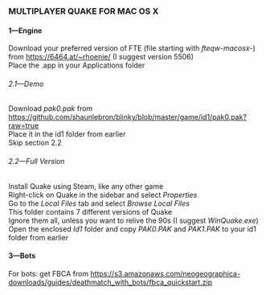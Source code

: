 ### MULTIPLAYER QUAKE FOR MAC OS X
#### 1—Engine
Download your preferred version of FTE (file starting with *fteqw-macosx-*) from <https://6464.at/~rhoenie/>  (I suggest version 5506)  
Place the .app in your Applications folder

###### 2.1—Demo
Download *pak0.pak* from <https://github.com/shaunlebron/blinky/blob/master/game/id1/pak0.pak?raw=true>  
Place it in the id1 folder from earlier  
Skip section 2.2  

###### 2.2—Full Version
Install Quake using Steam, like any other game  
Right-click on Quake in the sidebar and select *Properties*  
Go to the *Local Files* tab and select *Browse Local Files*  
This folder contains 7 different versions of Quake  
Ignore them all, unless you want to relive the 90s (I suggest *WinQuake.exe*)  
Open the enclosed *Id1* folder and copy *PAK0.PAK* and *PAK1.PAK* to your id1 folder from earlier  

#### 3—Bots
For bots:
get FBCA from <https://s3.amazonaws.com/neogeographica-downloads/guides/deathmatch_with_bots/fbca_quickstart.zip>
